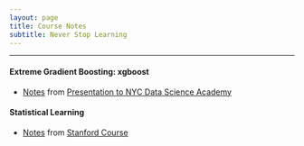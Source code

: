 ```yaml
---
layout: page
title: Course Notes
subtitle: Never Stop Learning
---
```


----------

#### Extreme Gradient Boosting: xgboost

* [Notes](https://gist.github.com/jasdumas/b8e1c457d50c26a2233d4d41d030ed20)  from [Presentation to NYC Data Science Academy](https://www.youtube.com/watch?v=LgLcfZjNF44)

#### Statistical Learning

* [Notes](https://gist.github.com/jasdumas/8948a604f26492136633a5a8a7f23a8e) from [Stanford Course](https://lagunita.stanford.edu/courses/HumanitiesSciences/StatLearning/Winter2016/about)

